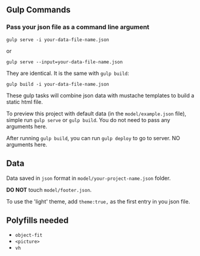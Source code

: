 ## Gulp Commands

### Pass your json file as a command line argument

`gulp serve -i your-data-file-name.json`

or

`gulp serve --input=your-data-file-name.json`

They are identical. It is the same with `gulp build`:

`gulp build -i your-data-file-name.json`

These gulp tasks will combine json data with mustache templates to build a static html file.

To preview this project with default data (in the `model/example.json` file), simple run `gulp serve` or `gulp build`. You do not need to pass any arguments here.

After running `gulp build`, you can run `gulp deploy` to go to server. NO arguments here.

## Data

Data saved in `json` format in `model/your-project-name.json` folder.

**DO NOT** touch `model/footer.json`.

To use the 'light' theme, add `theme:true,` as the first entry in you json file.

## Polyfills needed

- `object-fit`
- `<picture>`
- `vh`

